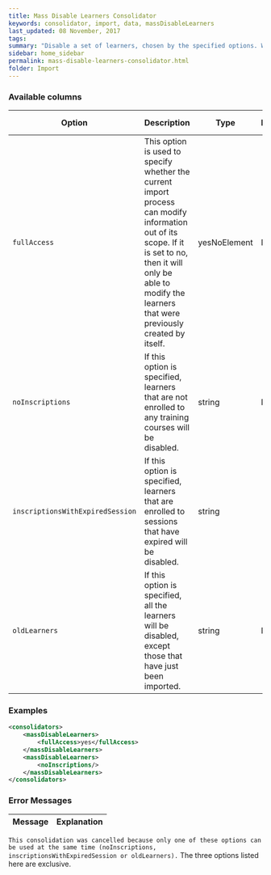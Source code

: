 ```yaml
---
title: Mass Disable Learners Consolidator
keywords: consolidator, import, data, massDisableLearners
last_updated: 08 November, 2017
tags:
summary: "Disable a set of learners, chosen by the specified options. Whereas other consolidators can only appear once, this consolidator can be specified twice. The three options noInscriptions, inscriptionsWithExpiredSession and oldLearners are exclusive, however you can combine one of them with fullAccess."
sidebar: home_sidebar
permalink: mass-disable-learners-consolidator.html
folder: Import
---
```



### Available columns

Option | Description | Type | Mandatory | Default value
--- | --- | --- | --- | ---
`fullAccess` |	This option is used to specify whether the current import process can modify information out of its scope. If it is set to no, then it will only be able to modify the learners that were previously created by itself. | yesNoElement | No | No
`noInscriptions` |	If this option is specified, learners that are not enrolled to any training courses will be disabled.| string | No	
`inscriptionsWithExpiredSession` |	If this option is specified, learners that are enrolled to sessions that have expired will be disabled.| string | |No	
`oldLearners`| If this option is specified, all the learners will be disabled, except those that have just been imported.| string |	No	


### Examples

```xml 
<consolidators>
	<massDisableLearners>
		<fullAccess>yes</fullAccess>
	</massDisableLearners>
	<massDisableLearners>
		<noInscriptions/>
	</massDisableLearners>
</consolidators>
```

### Error Messages

Message | Explanation
---- | ----
`This consolidation was cancelled because only one of these options can be used at the same time (noInscriptions, inscriptionsWithExpiredSession or oldLearners).`	The three options listed here are exclusive.